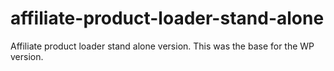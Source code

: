 # affiliate-product-loader-stand-alone
Affiliate product loader stand alone version. This was the base for the WP version.
